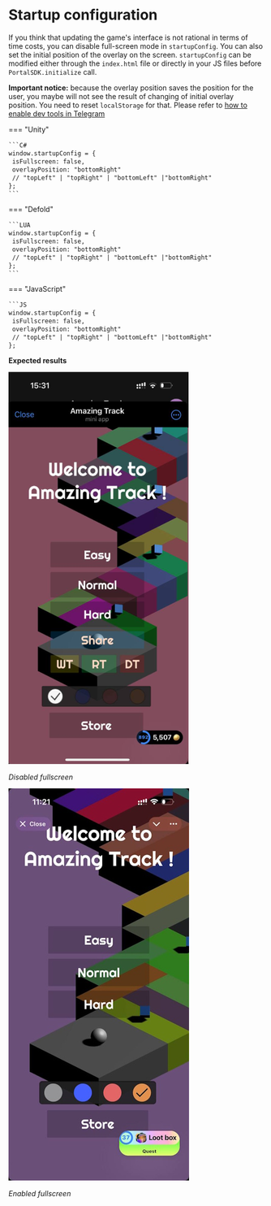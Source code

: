 # Startup configuration 

If you think that updating the game's interface is not rational in terms of time costs, you can disable full-screen mode in `startupConfig`.
You can also set the initial position of the overlay on the screen.
`startupConfig` can be modified either through the `index.html` file or directly in your JS files before `PortalSDK.initialize` call.

**Important notice:** because the overlay position saves the position for the user, you maybe will not see the result of changing of initial overlay position.
You need to reset `localStorage` for that. Please refer to [how to enable dev tools in Telegram](/integration/tg-devtools/)

=== "Unity"

	```C#
	window.startupConfig = {
	 isFullscreen: false,
	 overlayPosition: "bottomRight"
	 // "topLeft" | "topRight" | "bottomLeft" |"bottomRight"
	}; 
	```

=== "Defold"

	```LUA
	window.startupConfig = {
	 isFullscreen: false,
	 overlayPosition: "bottomRight"
	 // "topLeft" | "topRight" | "bottomLeft" |"bottomRight"
	}; 
	```

=== "JavaScript"

	```JS
	window.startupConfig = {
	 isFullscreen: false,
	 overlayPosition: "bottomRight"
	 // "topLeft" | "topRight" | "bottomLeft" |"bottomRight"
	}; 


**Expected results**

![Disabled full screen](images/startup-configuration/3.png)

*Disabled fullscreen*

![Enabled fullscreeen](images/startup-configuration/2.jpg)

*Enabled fullscreen*



